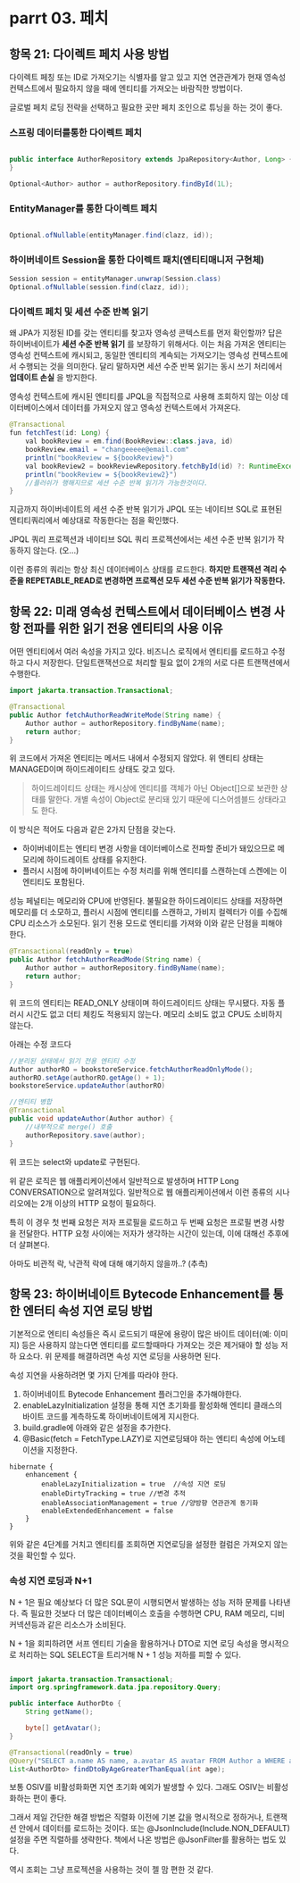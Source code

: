 
# parrt 03. 페치

## 항목 21: 다이렉트 페치 사용 방법

다이렉트 페칭 또는 ID로 가져오기는 식별자를 알고 있고 지연 연관관계가 현재 영속성 컨텍스트에서  필요하지 않을 때에 엔티티를 가져오는 바람직한 방법이다.

글로벌 페치 로딩 전략을 선택하고 필요한 곳만 페치 조인으로 튜닝을 하는 것이 좋다.

### 스프링 데이터를통한 다이렉트 페치

```java

public interface AuthorRepository extends JpaRepository<Author, Long> {
}

Optional<Author> author = authorRepository.findById(1L);
```

### EntityManager를 통한 다이렉트 페치

```java

Optional.ofNullable(entityManager.find(clazz, id));
```

### 하이버네이트 Session을 통한 다이렉트 패치(엔티티매니저 구현체)

```java
Session session = entityManager.unwrap(Session.class)
Optional.ofNullable(session.find(clazz, id));
```

### 다이렉트 페치 및 세션 수준 반복 읽기

왜 JPA가 지정된 ID를 갖는 엔티티를 찾고자 영속성 콘텍스트를 먼저 확인할까?
답은 하이버네이트가 __세션 수준 반복 읽기__ 를 보장하기 위해서다.
이는 처음 가져온 엔티티는 영속성 컨텍스트에 캐시되고, 동일한 엔티티의 계속되는 가져오기는 영속성 컨텍스트에서 수행되는 것을 의미한다.
달리 말하자면 세션 수준 반복 읽기는 동시 쓰기 처리에서 __업데이트 손실__ 을 방지한다.

영속성 컨텍스트에 캐시된 엔티티를 JPQL을 직접적으로 사용해 조회하지 않는 이상 데이터베이스에서 데이터를 가져오지 않고 영속성 컨텍스트에서 가져온다.

```java
@Transactional
fun fetchTest(id: Long) {
    val bookReview = em.find(BookReview::class.java, id)
    bookReview.email = "changeeeee@email.com"
    println("bookReview = ${bookReview}")
    val bookReview2 = bookReviewRepository.fetchById(id) ?: RuntimeException() //JPQL을 호출하므로 이게 플러쉬가 된다.
    println("bookReview = ${bookReview2}")
    //플러쉬가 행해지므로 세션 수준 반복 읽기가 가능한것이다.
}
```

지금까지 하이버네이트의 세션 수준 반복 읽기가 JPQL 또는 네이티브 SQL로 표현된 엔티티쿼리에서 예상대로 작동한다는 점을 확인했다.

JPQL 쿼리 프로젝션과 네이티브 SQL 쿼리 프로젝션에서는 세션 수준 반복 읽기가 작동하지 않는다. (오...)

이런 종류의 쿼리는 항상 최신 데이터베이스 상태를 로드한다. __하지만 트랜잭션 격리 수준을 REPETABLE_READ로 변경하면 프로젝션 모두 세션 수준 반복 읽기가 작동한다.__ 


## 항목 22: 미래 영속성 컨텍스트에서 데이터베이스 변경 사항 전파를 위한 읽기 전용 엔티티의 사용 이유

어떤 엔티티에서 여러 속성을 가지고 있다. 비즈니스 로직에서 엔티티를 로드하고 수정하고 다시 저장한다.
단일트랜잭션으로 처리할 필요 없이 2개의 서로 다른 트랜잭션에서 수행한다.

```java
import jakarta.transaction.Transactional;

@Transactional
public Author fetchAuthorReadWriteMode(String name) {
    Author author = authorRepository.findByName(name);
    return author;
}
```

위 코드에서 가져온 엔티티는 메서드 내에서 수정되지 않았다.
위 엔티티 상태는 MANAGED이며 하이드레이티드 상태도 갖고 있다. 

> 하이드레이티드 상태는 캐시상에 엔티티를 객체가 아닌 Object[]으로 보관한 상태를 말한다.
> 개별 속성이 Object로 분리돼 있기 때문에 디스어셈블드 상태라고도 한다.

이 방식은 적어도 다음과 같은 2가지 단점을 갖는다.

* 하이버네이트는 엔티티 변경 사항을 데이터베이스로 전파할 준비가 돼있으므로 메모리에 하이드레이트 상태를 유지한다.
* 플러시 시점에 하이버네이트는 수정 처리를 위해 엔티티를 스캔하는데 스켄에는 이 엔티티도 포함된다.

성능 페널티는 메모리와 CPU에 반영된다.
불필요한 하이드레이티드 상태를 저장하면 메모리를 더 소모하고, 플러시 시점에 엔티티를 스캔하고, 가비지 컬렉터가 이를 수집해 CPU 리소스가 소모된다.
읽기 전용 모드로 엔티티를 가져와 이와 같은 단점을 피해야 한다.

```java
@Transactional(readOnly = true)
public Author fetchAuthorReadMode(String name) {
    Author author = authorRepository.findByName(name);
    return author;
}
```

위 코드의 엔티티는 READ_ONLY 상태이며 하이드레이티드 상태는 무시됐다.
자동 플러시 시간도 없고 더티 체킹도 적용되지 않는다. 메모리 소비도 없고 CPU도 소비하지 않는다.

아래는 수정 코드다
```java
//분리된 상태에서 읽기 전용 엔티티 수정
Author authorRO = bookstoreService.fetchAuthorReadOnlyMode();
authorRO.setAge(authorRO.getAge() + 1);
bookstoreService.updateAuthor(authorRO)

//엔티티 병합 
@Transactional
public void updateAuthor(Author author) {
    //내부적으로 merge() 호출
    authorRepository.save(author);
}
```

위 코드는 select와 update로 구현된다.

위 같은 로직은 웹 애플리케이션에서 일반적으로 발생하며 HTTP Long CONVERSATION으로 알려져있다.
일반적으로 웹 애플리케이션에서 이런 종류의 시나리오에는 2개 이상의 HTTP 요청이 필요하다.

특히 이 경우 첫 번째 요청은 저자 프로필을 로드하고 두 번째 요청은 프로필 변경 사항을 전달한다.
HTTP 요청 사이에는 저자가 생각하는 시간이 있는데, 이에 대해선 추후에 더 살펴본다.

아마도 비관적 락, 낙관적 락에 대해 얘기하지 않을까..? (추측)


## 항목 23: 하이버네이트 Bytecode Enhancement를 통한 엔터티 속성 지연 로딩 방법


기본적으로 엔티티 속성들은 즉시 로드되기 때문에 용량이 많은 바이트 데이터(예: 이미지) 등은 사용하지 않는다면 엔티티를 로드할때마다 가져오는 것은 제거돼야 할 성능 저하 요소다.
위 문제를 해결하려면 속성 지연 로딩을 사용하면 된다.

속성 지연을 사용하려면 몇 가지 단계를 따라야 한다.

1. 하이버네이트 Bytecode Enhancement 플러그인을 추가해야한다.
2. enableLazyInitialization 설정을 통해 지연 초기화를 활성화해 엔티티 클래스의 바이트 코드를 계측하도록 하이버네이트에게 지시한다.
3. build.gradle에 아래와 같은 설정을 추가한다.
4. @Basic(fetch = FetchType.LAZY)로 지연로딩돼야 하는 엔티티 속성에 어노테이션을 지정한다.

```
hibernate {
	enhancement {
		enableLazyInitialization = true  //속성 지연 로딩
		enableDirtyTracking = true //변경 추적
		enableAssociationManagement = true //양방향 연관관계 동기화
		enableExtendedEnhancement = false 
	}
}
```

위와 같은 4단계를 거치고 엔티티를 조회하면 지연로딩을 설정한 컬럼은 가져오지 않는 것을 확인할 수 있다.

### 속성 지연 로딩과 N+1

N + 1은 필요 예상보다 더 많은 SQL문이 시행되면서 발생하는 성능 저하 문제를 나타낸다.
즉 필요한 것보다 더 많은 데이터베이스 호출을 수행하면 CPU, RAM 메모리, 디비 커넥션등과 같은 리소스가 소비된다.

N + 1을 회피하려면 서프 엔티티 기술을 활용하거나 DTO로 지연 로딩 속성을 명시적으로 처리하는 SQL SELECT을 트리거해 N + 1 성능 저하를 피할 수 있다.

```java

import jakarta.transaction.Transactional;
import org.springframework.data.jpa.repository.Query;

public interface AuthorDto {
    String getName();

    byte[] getAvatar();
}

@Transactional(readOnly = true)
@Query("SELECT a.name AS name, a.avatar AS avatar FROM Author a WHERE a.age >= ?1")
List<AuthorDto> findDtoByAgeGreaterThanEqual(int age);

```

보통 OSIV를 비활성화화면 지연 초기화 예외가 발생할 수 있다.
그래도 OSIV는 비활성화하는 편이 좋다.

그래서 제일 간단한 해결 방법은 직렬화 이전에 기본 값을 명시적으로 정하거나, 트랜잭션 안에서 데이터를 로드하는 것이다.
또는 @JsonInclude(Include.NON_DEFAULT) 설정을 주면 직렬하를 생략한다. 책에서 나온 방법은 @JsonFilter를 활용하는 법도 있다.

역시 조회는 그냥 프로젝션을 사용하는 것이 젤 맘 편한 것 같다.

